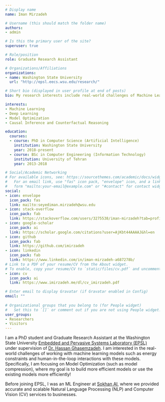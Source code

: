 ```yaml
---
# Display name
name: Iman Mirzadeh

# Username (this should match the folder name)
authors:
- admin

# Is this the primary user of the site?
superuser: true

# Role/position
role: Graduate Research Assistant

# Organizations/Affiliations
organizations:
- name: Washington State University
  url: "http://epsl.eecs.wsu.edu/research/"

# Short bio (displayed in user profile at end of posts)
bio: My research interests include real-world challenges of Machine Learning models such as power optimization, and model compression.

interests:
- Machine Learning
- Deep Learning
- Model Optimization
- Causal Inference and Counterfactual Reasoning

education:
  courses:
  - course: PhD in Computer Science (Artificial Intelligence)
    institution: Washington State University
    year: 2018-present
  - course: BSc in Computer Engineering (Information Technology)
    institution: University of Tehran
    year: 2013-2018

# Social/Academic Networking
# For available icons, see: https://sourcethemes.com/academic/docs/widgets/#icons
#   For an email link, use "fas" icon pack, "envelope" icon, and a link in the
#   form "mailto:your-email@example.com" or "#contact" for contact widget.
social:
- icon: envelope
  icon_pack: fas
  link: mailto:seyediman.mirzadeh@wsu.edu
- icon: stack-overflow
  icon_pack: fab
  link: https://stackoverflow.com/users/3275538/iman-mirzadeh?tab=profile
- icon: google-scholar
  icon_pack: ai
  link: https://scholar.google.com/citations?user=AjKbt44AAAAJ&hl=en
- icon: github
  icon_pack: fab
  link: https://github.com/imirzadeh
- icon: linkedin
  icon_pack: fab
  link: https://www.linkedin.com/in/iman-mirzadeh-a687278b/
# Link to a PDF of your resume/CV from the About widget.
# To enable, copy your resume/CV to `static/files/cv.pdf` and uncomment the lines below.  
- icon: cv
  icon_pack: ai
  link: https://www.imirzadeh.me/dl/cv_imirzadeh.pdf

# Enter email to display Gravatar (if Gravatar enabled in Config)
email: ""
  
# Organizational groups that you belong to (for People widget)
#   Set this to `[]` or comment out if you are not using People widget.  
user_groups:
- Researchers
- Visitors
---
```


I am a PhD student and Graduate Research Assistant at the Washington State University [Embedded and Pervasive Systems Laboratory (EPSL)](http://epsl.eecs.wsu.edu/people/) under supervision of [Dr. Hassan Ghasemzadeh](https://eecs.wsu.edu/~hassan/). I am interested in the real-world challenges of working with machine learning models such as energy constraints and human-in-the-loop interactions with these models. Specifically, I am focusing on Model Optimization (such as model compression), where my goal is to build more efficient models or use the existing models more efficiently!


Before joining EPSL, I was an ML Engineer at [Sokhan AI](https://www.linkedin.com/company/fanavaran-etelaate-sokhan/), where we provided accurate and scalable Natural Language Processing (NLP) and Computer Vision (CV) services to businesses.

